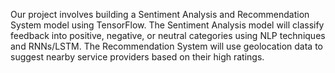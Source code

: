 Our project involves building a Sentiment Analysis and Recommendation System model using TensorFlow. The Sentiment Analysis model will classify feedback into positive, negative, or neutral categories using NLP techniques and RNNs/LSTM. The Recommendation System will use geolocation data to suggest nearby service providers based on their high ratings.
